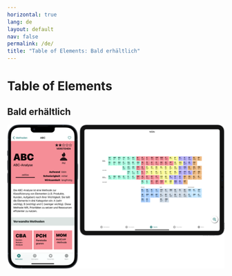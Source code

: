 ```yaml
---
horizontal: true
lang: de
layout: default
nav: false
permalink: /de/
title: "Table of Elements: Bald erhältlich"
---
```


<div class="header-bar">
  <h1>Table of Elements</h1>
  <h2>Bald erhältlich</h2>
</div>

<img src="/assets/img/de/landing.png" class="img-fluid mt-5">
